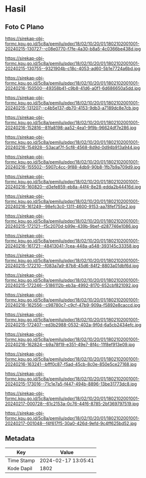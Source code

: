 # Hasil

## Foto C Plano

https://sirekap-obj-formc.kpu.go.id/5c8a/pemilu/pdpr/18/02/10/20/01/1802102001001-20240215-130727--c08e0770-f7fe-4a30-b8a5-4c0366be438d.jpg

https://sirekap-obj-formc.kpu.go.id/5c8a/pemilu/pdpr/18/02/10/20/01/1802102001001-20240215-130755--9321904b-c18c-4053-ad60-5b1e7724a6bd.jpg

https://sirekap-obj-formc.kpu.go.id/5c8a/pemilu/pdpr/18/02/10/20/01/1802102001001-20240216-150500--49358b41-c9b8-41d6-a0f1-6d686650a5dd.jpg

https://sirekap-obj-formc.kpu.go.id/5c8a/pemilu/pdpr/18/02/10/20/01/1802102001001-20240215-131207--c4b5e137-db70-4153-9db3-a7189dc8e7cb.jpg

https://sirekap-obj-formc.kpu.go.id/5c8a/pemilu/pdpr/18/02/10/20/01/1802102001001-20240216-152816--81fa8198-aa52-4ea1-9f9b-96624df7e286.jpg

https://sirekap-obj-formc.kpu.go.id/5c8a/pemilu/pdpr/18/02/10/20/01/1802102001001-20240216-154928--53acaf7f-5cf8-4568-8d9d-0d94b913a944.jpg

https://sirekap-obj-formc.kpu.go.id/5c8a/pemilu/pdpr/18/02/10/20/01/1802102001001-20240216-155502--5907c4cc-9f88-4db9-90b8-1fb7b9a709d9.jpg

https://sirekap-obj-formc.kpu.go.id/5c8a/pemilu/pdpr/18/02/10/20/01/1802102001001-20240216-160820--d3efe859-eb8a-44f4-8e28-edda2b44416d.jpg

https://sirekap-obj-formc.kpu.go.id/5c8a/pemilu/pdpr/18/02/10/20/01/1802102001001-20240216-161249--98efc3c0-1311-4600-9153-aa78fef755e2.jpg

https://sirekap-obj-formc.kpu.go.id/5c8a/pemilu/pdpr/18/02/10/20/01/1802102001001-20240215-172121--f5c2070d-b99e-439b-9bef-d287746e1086.jpg

https://sirekap-obj-formc.kpu.go.id/5c8a/pemilu/pdpr/18/02/10/20/01/1802102001001-20240216-161721--48413041-7cea-448a-a548-393145c33358.jpg

https://sirekap-obj-formc.kpu.go.id/5c8a/pemilu/pdpr/18/02/10/20/01/1802102001001-20240215-172210--f083a7a9-87b8-45d6-84f2-8803a01dbf6d.jpg

https://sirekap-obj-formc.kpu.go.id/5c8a/pemilu/pdpr/18/02/10/20/01/1802102001001-20240215-172246--5186112b-eb3a-4992-8170-652cbf821092.jpg

https://sirekap-obj-formc.kpu.go.id/5c8a/pemilu/pdpr/18/02/10/20/01/1802102001001-20240216-162556--c98780c7-c9cf-47b9-909a-f5892e8caccd.jpg

https://sirekap-obj-formc.kpu.go.id/5c8a/pemilu/pdpr/18/02/10/20/01/1802102001001-20240215-172407--ed3b2988-0532-402a-9f0d-6a5cb2434efc.jpg

https://sirekap-obj-formc.kpu.go.id/5c8a/pemilu/pdpr/18/02/10/20/01/1802102001001-20240216-162824--b9a78f19-e351-49e7-8f4c-11f8ef913e09.jpg

https://sirekap-obj-formc.kpu.go.id/5c8a/pemilu/pdpr/18/02/10/20/01/1802102001001-20240216-163241--bfff0c87-f5ad-45cb-8c0e-850e5ce27168.jpg

https://sirekap-obj-formc.kpu.go.id/5c8a/pemilu/pdpr/18/02/10/20/01/1802102001001-20240215-173016--71c1e7a5-f447-494b-8896-13be31773dc8.jpg

https://sirekap-obj-formc.kpu.go.id/5c8a/pemilu/pdpr/18/02/10/20/01/1802102001001-20240217-000728--61c2153a-0c76-44f6-8785-2bf369797519.jpg

https://sirekap-obj-formc.kpu.go.id/5c8a/pemilu/pdpr/18/02/10/20/01/1802102001001-20240217-001048--f4f617f5-30a0-426d-9efd-9c4ff625bd52.jpg


## Metadata

| Key        | Value               |
| ---------- | ------------------- |
| Time Stamp | 2024-02-17 13:05:41 |
| Kode Dapil | 1802                |



